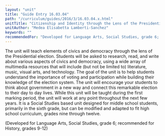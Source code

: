 ```yaml
---
layout: "unit"
title: "Guide Entry 16.03.04"
path: "/curriculum/guides/2016/3/16.03.04.x.html"
unitTitle: "Citizenship and Identity through the Lens of the Presidential Campaign"
unitAuthor: "Medea Elisabetta Lamberti-Sanchez"
keywords: ""
recommendedFor: "Developed for Language Arts, Social Studies, grade 6; recommended for History, grades 9-12"
---
```

<main>
<p>
The unit will teach elements of civics and democracy through the lens of the Presidential election. Students will be asked to research, read, and write about various aspects of civics and democracy, using a wide array of multimedia resources that will include (but not be limited to) literature, music, visual arts, and technology. The goal of the unit is to help students understand the importance of voting and participation while building their knowledge of the election system. The unit will encourage your students to think about government in a new way and connect this remarkable election to their day to day lives. While this unit will be taught during the first marking period, the unit will work at any point throughout the next few years. It is a Social Studies based unit designed for middle school students, primarily in the sixth grade, but can be modified and adapted to fit high school curriculum, grades nine through twelve.
</p>
<p>
(Developed for Language Arts, Social Studies, grade 6; recommended for History, grades 9-12)
</p>
</main>